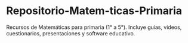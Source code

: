 # Repositorio-Matem-ticas-Primaria
Recursos de Matemáticas para primaria (1° a 5°). Incluye guías, videos, cuestionarios, presentaciones y software educativo.
